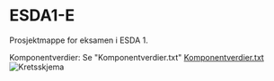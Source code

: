 # ESDA1-E
Prosjektmappe for eksamen i ESDA 1.

Komponentverdier:
Se "Komponentverdier.txt"
[Komponentverdier.txt](https://github.com/Benjamin-A/ESDA1-E/files/8856941/Komponentverdier.txt)
![Kretsskjema](https://user-images.githubusercontent.com/47823558/172494425-f8430ef3-eb7a-4b31-bc51-0ad67a6b265a.jpg)
